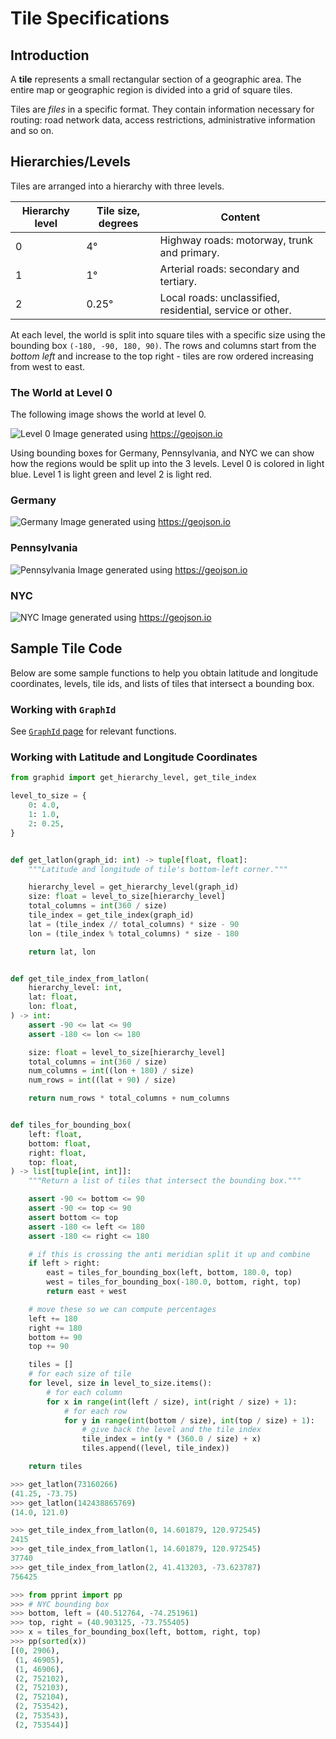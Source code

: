 # Tile Specifications

## Introduction

A **tile** represents a small rectangular section of a geographic area. The entire map or geographic region is divided into a grid of square tiles.

Tiles are _files_ in a specific format. They contain information necessary for routing: road network data, access restrictions, administrative information and so on.

## Hierarchies/Levels

Tiles are arranged into a hierarchy with three levels.

| Hierarchy level | Tile size, degrees | Content |
|---|---|---|
| 0 | 4° | Highway roads: motorway, trunk and primary. |
| 1 | 1° | Arterial roads: secondary and tertiary. |
| 2 | 0.25° | Local roads: unclassified, residential, service or other. |

At each level, the world is split into square tiles with a specific size using the bounding box `(-180, -90, 180, 90)`. The rows and columns start from the _bottom left_ and increase to the top right - tiles are row ordered increasing from west to east.

### The World at Level 0

The following image shows the world at level 0.

![Level 0](images/world_level0.png)
Image generated using <https://geojson.io>

Using bounding boxes for Germany, Pennsylvania, and NYC we can show how the regions would be split up into the 3 levels. Level 0 is colored in light blue. Level 1 is light green and level 2 is light red.

### Germany

![Germany](images/germany.png)
Image generated using <https://geojson.io>

### Pennsylvania

![Pennsylvania](images/pennsylvania.png)
Image generated using <https://geojson.io>

### NYC

![NYC](images/nyc.png)
Image generated using <https://geojson.io>

## Sample Tile Code

Below are some sample functions to help you obtain latitude and longitude coordinates, levels, tile ids, and lists of tiles that intersect a bounding box.

### Working with `GraphId`

See [`GraphId` page](baldr.md#code) for relevant functions.

### Working with Latitude and Longitude Coordinates

```python linenums="1"
from graphid import get_hierarchy_level, get_tile_index

level_to_size = {
    0: 4.0,
    1: 1.0,
    2: 0.25,
}


def get_latlon(graph_id: int) -> tuple[float, float]:
    """Latitude and longitude of tile's bottom-left corner."""

    hierarchy_level = get_hierarchy_level(graph_id)
    size: float = level_to_size[hierarchy_level]
    total_columns = int(360 / size)
    tile_index = get_tile_index(graph_id)
    lat = (tile_index // total_columns) * size - 90
    lon = (tile_index % total_columns) * size - 180

    return lat, lon


def get_tile_index_from_latlon(
    hierarchy_level: int,
    lat: float,
    lon: float,
) -> int:
    assert -90 <= lat <= 90
    assert -180 <= lon <= 180

    size: float = level_to_size[hierarchy_level]
    total_columns = int(360 / size)
    num_columns = int((lon + 180) / size)
    num_rows = int((lat + 90) / size)

    return num_rows * total_columns + num_columns


def tiles_for_bounding_box(
    left: float,
    bottom: float,
    right: float,
    top: float,
) -> list[tuple[int, int]]:
    """Return a list of tiles that intersect the bounding box."""

    assert -90 <= bottom <= 90
    assert -90 <= top <= 90
    assert bottom <= top
    assert -180 <= left <= 180
    assert -180 <= right <= 180

    # if this is crossing the anti meridian split it up and combine
    if left > right:
        east = tiles_for_bounding_box(left, bottom, 180.0, top)
        west = tiles_for_bounding_box(-180.0, bottom, right, top)
        return east + west

    # move these so we can compute percentages
    left += 180
    right += 180
    bottom += 90
    top += 90

    tiles = []
    # for each size of tile
    for level, size in level_to_size.items():
        # for each column
        for x in range(int(left / size), int(right / size) + 1):
            # for each row
            for y in range(int(bottom / size), int(top / size) + 1):
                # give back the level and the tile index
                tile_index = int(y * (360.0 / size) + x)
                tiles.append((level, tile_index))

    return tiles
```

```python
>>> get_latlon(73160266)
(41.25, -73.75)
>>> get_latlon(142438865769)
(14.0, 121.0)
```

```python
>>> get_tile_index_from_latlon(0, 14.601879, 120.972545)
2415
>>> get_tile_index_from_latlon(1, 14.601879, 120.972545)
37740
>>> get_tile_index_from_latlon(2, 41.413203, -73.623787)
756425
```

```python
>>> from pprint import pp
>>> # NYC bounding box
>>> bottom, left = (40.512764, -74.251961)
>>> top, right = (40.903125, -73.755405)
>>> x = tiles_for_bounding_box(left, bottom, right, top)
>>> pp(sorted(x))
[(0, 2906),
 (1, 46905),
 (1, 46906),
 (2, 752102),
 (2, 752103),
 (2, 752104),
 (2, 753542),
 (2, 753543),
 (2, 753544)]
```
